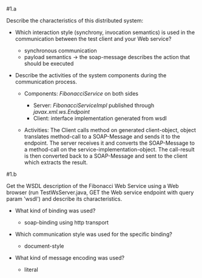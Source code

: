 #1.a

Describe the characteristics of this distributed system:

- Which interaction style (synchrony, invocation semantics) is used in the
communication between the test client and your Web service?
  - synchronous communication
  - payload semantics -> the soap-message describes the action that should be executed

- Describe the activities of the system components during the communication
process.
  - Components: _FibonacciService_ on both sides
    - Server: _FibonacciServiceImpl_ published through _javax.xml.ws.Endpoint_
    - Client: interface implementation generated from wsdl
  
  - Activities: The Client calls method on generated client-object, object translates method-call to a SOAP-Message and sends it to the endpoint. 
  The server receives it and converts the SOAP-Message to a method-call on the service-implementation-object.
  The call-result is then converted back to a SOAP-Message and sent to the client which extracts the result.

#1.b

Get the WSDL description of the Fibonacci Web Service using a Web browser (run TestWsServer.java, GET the Web service endpoint with query param 'wsdl') and describe its
characteristics.

- What kind of binding was used?
  - soap-binding using http transport
  
- Which communication style was used for the specific binding?
  - document-style
  
- What kind of message encoding was used?
  - literal